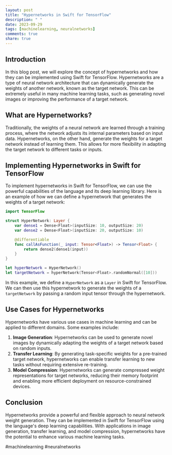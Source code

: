 ```yaml
---
layout: post
title: "Hypernetworks in Swift for TensorFlow"
description: " "
date: 2023-09-29
tags: [machinelearning, neuralnetworks]
comments: true
share: true
---
```


## Introduction
In this blog post, we will explore the concept of hypernetworks and how they can be implemented using Swift for TensorFlow. Hypernetworks are a type of neural network architecture that can dynamically generate the weights of another network, known as the target network. This can be extremely useful in many machine learning tasks, such as generating novel images or improving the performance of a target network.

## What are Hypernetworks?
Traditionally, the weights of a neural network are learned through a training process, where the network adjusts its internal parameters based on input data. Hypernetworks, on the other hand, generate the weights for a target network instead of learning them. This allows for more flexibility in adapting the target network to different tasks or inputs.

## Implementing Hypernetworks in Swift for TensorFlow
To implement hypernetworks in Swift for TensorFlow, we can use the powerful capabilities of the language and its deep learning library. Here is an example of how we can define a hypernetwork that generates the weights of a target network:

```swift
import TensorFlow

struct HyperNetwork: Layer {
    var dense1 = Dense<Float>(inputSize: 10, outputSize: 20)
    var dense2 = Dense<Float>(inputSize: 20, outputSize: 10)

    @differentiable
    func callAsFunction(_ input: Tensor<Float>) -> Tensor<Float> {
        return dense2(dense1(input))
    }
}

let hyperNetwork = HyperNetwork()
let targetNetwork = hyperNetwork(Tensor<Float>.randomNormal([10]))
```

In this example, we define a `HyperNetwork` as a `Layer` in Swift for TensorFlow. We can then use this hypernetwork to generate the weights of a `targetNetwork` by passing a random input tensor through the hypernetwork.

## Use Cases for Hypernetworks
Hypernetworks have various use cases in machine learning and can be applied to different domains. Some examples include:

1. **Image Generation**: Hypernetworks can be used to generate novel images by dynamically adapting the weights of a target network based on random inputs.
2. **Transfer Learning**: By generating task-specific weights for a pre-trained target network, hypernetworks can enable transfer learning to new tasks without requiring extensive re-training.
3. **Model Compression**: Hypernetworks can generate compressed weight representations for target networks, reducing their memory footprint and enabling more efficient deployment on resource-constrained devices.

## Conclusion
Hypernetworks provide a powerful and flexible approach to neural network weight generation. They can be implemented in Swift for TensorFlow using the language's deep learning capabilities. With applications in image generation, transfer learning, and model compression, hypernetworks have the potential to enhance various machine learning tasks.

#machinelearning #neuralnetworks